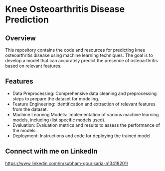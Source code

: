 # Knee Osteoarthritis Disease Prediction

## Overview
This repository contains the code and resources for predicting knee osteoarthritis disease using machine learning techniques. The goal is to develop a model that can accurately predict the presence of osteoarthritis based on relevant features.

## Features
* Data Preprocessing: Comprehensive data cleaning and preprocessing steps to prepare the dataset for modeling.
* Feature Engineering: Identification and extraction of relevant features from the dataset.
* Machine Learning Models: Implementation of various machine learning models, including (list specific models used).
* Evaluation: Evaluation metrics and results to assess the performance of the models.
* Deployment: Instructions and code for deploying the trained model.

## Connect with me on Linkedln
https://www.linkedin.com/in/subham-gourisaria-a13418201/
